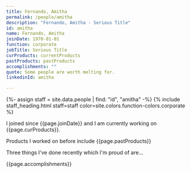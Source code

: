 ```yaml
---
title: Fernando, Amitha
permalink: /people/amitha
description: "Fernando, Amitha - Serious Title"
id: amitha
name: Fernando, Amitha
joinDate: 1970-01-01
function: corporate
jobTitle: Serious Title
curProducts: currentProducts
pastProducts: pastProducts
accomplishments: ""
quote: Some people are worth melting for.
linkedinId: amitha

---
```


{%- assign staff = site.data.people | find: "id", "amitha" -%}
{% include staff_heading.html staff=staff color=site.colors.function-colors.corporate %}

<p>I joined since {{page.joinDate}} and I am currently working on {{page.curProducts}}.</p>

<p>Products I worked on before include {{page.pastProducts}}</p>

<p>Three things I've done recently which I'm proud of are...</p>
{{page.accomplishments}}
